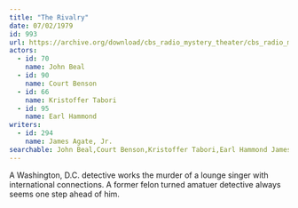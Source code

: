 ```yaml
---
title: "The Rivalry"
date: 07/02/1979
id: 993
url: https://archive.org/download/cbs_radio_mystery_theater/cbs_radio_mystery_theater-0951-1000.zip/cbs_radio_mystery_theater-0951-1000%2Fcbsrmt_0993_the_rivalry.mp3
actors:  
  - id: 70
    name: John Beal  
  - id: 90
    name: Court Benson  
  - id: 66
    name: Kristoffer Tabori  
  - id: 95
    name: Earl Hammond
writers:  
  - id: 294
    name: James Agate, Jr.
searchable: John Beal,Court Benson,Kristoffer Tabori,Earl Hammond James Agate, Jr.
---
```

A Washington, D.C. detective works the murder of a lounge singer with international connections. A former felon turned amatuer detective always seems one step ahead of him.